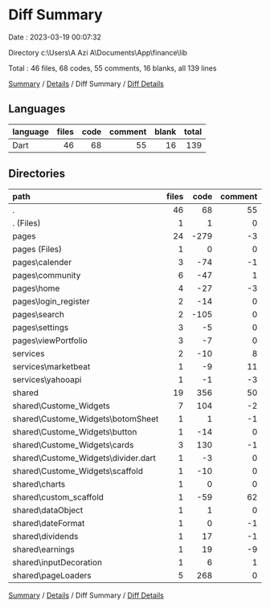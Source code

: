 # Diff Summary

Date : 2023-03-19 00:07:32

Directory c:\\Users\\A Azi A\\Documents\\App\\finance\\lib

Total : 46 files,  68 codes, 55 comments, 16 blanks, all 139 lines

[Summary](results.md) / [Details](details.md) / Diff Summary / [Diff Details](diff-details.md)

## Languages
| language | files | code | comment | blank | total |
| :--- | ---: | ---: | ---: | ---: | ---: |
| Dart | 46 | 68 | 55 | 16 | 139 |

## Directories
| path | files | code | comment | blank | total |
| :--- | ---: | ---: | ---: | ---: | ---: |
| . | 46 | 68 | 55 | 16 | 139 |
| . (Files) | 1 | 1 | 0 | 0 | 1 |
| pages | 24 | -279 | -3 | -1 | -283 |
| pages (Files) | 1 | 0 | 0 | -1 | -1 |
| pages\\calender | 3 | -74 | -1 | -8 | -83 |
| pages\\community | 6 | -47 | 1 | 0 | -46 |
| pages\\home | 4 | -27 | -3 | 10 | -20 |
| pages\\login_register | 2 | -14 | 0 | -2 | -16 |
| pages\\search | 2 | -105 | 0 | 0 | -105 |
| pages\\settings | 3 | -5 | 0 | 0 | -5 |
| pages\\viewPortfolio | 3 | -7 | 0 | 0 | -7 |
| services | 2 | -10 | 8 | -1 | -3 |
| services\\marketbeat | 1 | -9 | 11 | 0 | 2 |
| services\\yahooapi | 1 | -1 | -3 | -1 | -5 |
| shared | 19 | 356 | 50 | 18 | 424 |
| shared\\Custome_Widgets | 7 | 104 | -2 | 4 | 106 |
| shared\\Custome_Widgets\\botomSheet | 1 | 1 | -1 | -1 | -1 |
| shared\\Custome_Widgets\\button | 1 | -14 | 0 | -2 | -16 |
| shared\\Custome_Widgets\\cards | 3 | 130 | -1 | 8 | 137 |
| shared\\Custome_Widgets\\divider.dart | 1 | -3 | 0 | 0 | -3 |
| shared\\Custome_Widgets\\scaffold | 1 | -10 | 0 | -1 | -11 |
| shared\\charts | 1 | 0 | 0 | -1 | -1 |
| shared\\custom_scaffold | 1 | -59 | 62 | -3 | 0 |
| shared\\dataObject | 1 | 1 | 0 | 1 | 2 |
| shared\\dateFormat | 1 | 0 | -1 | 0 | -1 |
| shared\\dividends | 1 | 17 | -1 | -1 | 15 |
| shared\\earnings | 1 | 19 | -9 | 0 | 10 |
| shared\\inputDecoration | 1 | 6 | 1 | -1 | 6 |
| shared\\pageLoaders | 5 | 268 | 0 | 19 | 287 |

[Summary](results.md) / [Details](details.md) / Diff Summary / [Diff Details](diff-details.md)